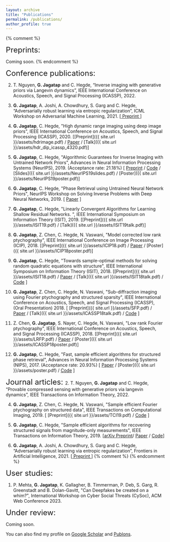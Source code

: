 ```yaml
---
layout: archive
title: "Publications"
permalink: /publications/
author_profile: true
---
```


{% comment %}

<font size="+2"> Preprints: </font>

Coming soon.
{% endcomment %}

<font size="+2"> Conference publications: </font>

2. T. Nguyen, **G. Jagatap** and C. Hegde, “Inverse imaging with generative priors via Langevin dynamics”, IEEE International Conference on Acoustics, Speech, and Signal Processing (ICASSP), 2022.

4. **G. Jagatap**, A. Joshi, A. Chowdhury, S. Garg and C. Hegde, “Adversarially robust learning via entropic regularization”, ICML Workshop on Adversarial Machine Learning, 2021. [<a target="_blank" href='https://arxiv.org/abs/2008.12338'> Preprint </a>]

2. **G. Jagatap**, C. Hegde, "High dynamic range imaging using deep image priors", IEEE International Conference on Acoustics, Speech, and Signal Processing (ICASSP), 2020. [[Preprint]({{ site.url }}/assets/hdrimage.pdf) / [Paper](https://ieeexplore.ieee.org/abstract/document/9054218 ) / [Talk]({{ site.url }}/assets/hdr_dip_icassp_4320.pdf)]

2. **G. Jagatap**, C. Hegde, "Algorithmic Guarantees for Inverse Imaging with Untrained Network Priors", Advances in Neural Information Processing Systems (NeurIPS), 2019. (Acceptance rate: 21.18%) [ <a target="_blank" href= 'https://arxiv.org/abs/1906.08763'>Preprint</a> / <a target="_blank" href='https://github.com/GauriJagatap/invimaging-deeppriors'>Code</a> / [Slides]({{ site.url }}/assets/NeurIPS19slides.pdf) / [Poster]({{ site.url }}/assets/NeurIPS19poster.pdf)]

2. **G. Jagatap**, C. Hegde, "Phase Retrieval using Untrained Neural Network Priors", NeurIPS Workshop on Solving Inverse Problems with Deep Neural Networks, 2019. [ <a target="_blank" href= 'https://openreview.net/forum?id=r1l9n725IH'>Paper</a> ]

1. **G. Jagatap**, C. Hegde, "Linearly Convergent Algorithms for Learning Shallow Residual Networks. ", IEEE International Symposium on Information Theory (ISIT), 2019. [[Preprint]({{ site.url }}/assets/ISIT19.pdf) / [Talk]({{ site.url }}/assets/ISIT19talk.pdf)]


2. **G. Jagatap**, Z. Chen, C. Hegde, N. Vaswani, "Model corrected low rank ptychography",  IEEE International Conference on Image Processing (ICIP), 2018. [[Preprint]({{ site.url }}/assets/ICIP18.pdf) / <a target="_blank" href='https://ieeexplore.ieee.org/document/8451403'>Paper</a> / [Poster]({{ site.url }}/assets/ICIP18poster.pdf)]


3. **G. Jagatap**, C. Hegde, "Towards sample-optimal methods for solving random quadratic equations with structure", IEEE International Symposium on Information Theory (ISIT), 2018. [[Preprint]({{ site.url }}/assets/ISIT18.pdf) / <a target="_blank" href='https://ieeexplore.ieee.org/document/8437770'>Paper</a> / [Talk]({{ site.url }}/assets/ISIT18talk.pdf) / <a target="_blank" href='https://github.com/GauriJagatap/model-copram/tree/trees'>Code</a> ]

4. **G. Jagatap**, Z. Chen, C. Hegde, N. Vaswani, "Sub-diffraction imaging using Fourier ptychography
and structured sparsity", IEEE International Conference on Acoustics, Speech, and Signal Processing (ICASSP), (Oral Presentation) 2018. [ [Preprint]({{ site.url }}/assets/SFP.pdf) / <a target="_blank" href='https://ieeexplore.ieee.org/document/8461302'>Paper</a> / [Talk]({{ site.url }}/assets/ICASSP18talk.pdf) / <a target="_blank" href='https://github.com/GauriJagatap/copram-for-ptycho'>Code</a> ]

5. Z. Chen, **G. Jagatap**, S. Nayer, C. Hegde, N. Vaswani, "Low rank Fourier ptychography", IEEE International Conference on Acoustics, Speech, and Signal Processing (ICASSP), 2018. [[Preprint]({{ site.url }}/assets/LRFP.pdf) / <a target="_blank" href='https://ieeexplore.ieee.org/document/8462480'>Paper</a> / [Poster]({{ site.url }}/assets/ICASSP18poster.pdf)]

6. **G. Jagatap**, C. Hegde, "Fast, sample efficient algorithms for structured phase retrieval", Advances in Neural Information Processing Systems (NIPS), 2017. (Acceptance rate: 20.93%) [ <a target="_blank" href='http://papers.nips.cc/paper/7077-fast-sample-efficient-algorithms-for-structured-phase-retrieval'>Paper</a> / [Poster]({{ site.url }}/assets/poster.pdf) / <a target="_blank" href='https://github.com/GauriJagatap/model-copram'>Code</a> ]



<font size="+2"> Journal articles: </font>
2. T. Nguyen, **G. Jagatap** and C. Hegde, “Provable compressed sensing with generative priors via langevin dynamics”, IEEE Transactions on Information Theory, 2022.

4. **G. Jagatap**, Z. Chen, C. Hegde, N. Vaswani, "Sample efficient Fourier ptychography on structured data",  IEEE Transactions on Computational Imaging, 2019. [ [Preprint]({{ site.url }}/assets/TCI19.pdf) / <a target="_blank" href='https://github.com/GauriJagatap/copram-for-ptycho'>Code</a> ]

3. **G. Jagatap**, C. Hegde, "Sample efficient algorithms for recovering structured signals from magnitude-only measurements", IEEE Transactions on Information Theory, 2019. 
[<a target="_blank" href='https://arxiv.org/abs/1705.06412'>arXiv Preprint</a>/ <a target="_blank" href='https://ieeexplore.ieee.org/abstract/document/8660586'>Paper</a> / <a target="_blank" href='https://github.com/GauriJagatap/model-copram'>Code</a>]

3. **G. Jagatap**, A. Joshi, A. Chowdhury, S. Garg and C. Hegde, “Adversarially robust learning via entropic regularization”, Frontiers in Artificial Intelligence, 2021. [<a target="_blank" href='https://arxiv.org/abs/2008.12338'> Preprint </a>]
{% comment %}
{% endcomment %}

<font size="+2"> User studies: </font>

1. P. Mehta, **G. Jagatap**, K. Gallagher, B. Timmerman, P. Deb, S. Garg, R. Greenstadt and B. Dolan-Gavitt, "Can Deepfakes be created on a whim?", International Workshop on Cyber Social Threats (CySoc), ACM Web Conference 2023.

<font size="+2"> Under review: </font>

Coming soon.

You can also find my profile on <a target="_blank" href='https://scholar.google.com/citations?user=B7-TNaIAAAAJ&hl=en'>Google Scholar</a> and <a target="_blank" href='https://publons.com/researcher/3013655/gauri-jagatap/'>Publons</a>.





